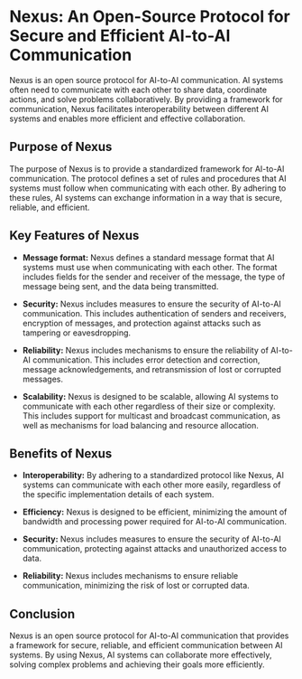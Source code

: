 # Nexus: An Open-Source Protocol for Secure and Efficient AI-to-AI Communication
Nexus is an open source protocol for AI-to-AI communication. AI systems often need to communicate with each other to share data, coordinate actions, and solve problems collaboratively. By providing a framework for communication, Nexus facilitates interoperability between different AI systems and enables more efficient and effective collaboration.

## Purpose of Nexus
The purpose of Nexus is to provide a standardized framework for AI-to-AI communication. The protocol defines a set of rules and procedures that AI systems must follow when communicating with each other. By adhering to these rules, AI systems can exchange information in a way that is secure, reliable, and efficient.

## Key Features of Nexus
- **Message format:** Nexus defines a standard message format that AI systems must use when communicating with each other. The format includes fields for the sender and receiver of the message, the type of message being sent, and the data being transmitted.

- **Security:** Nexus includes measures to ensure the security of AI-to-AI communication. This includes authentication of senders and receivers, encryption of messages, and protection against attacks such as tampering or eavesdropping.

- **Reliability:** Nexus includes mechanisms to ensure the reliability of AI-to-AI communication. This includes error detection and correction, message acknowledgements, and retransmission of lost or corrupted messages.

- **Scalability:** Nexus is designed to be scalable, allowing AI systems to communicate with each other regardless of their size or complexity. This includes support for multicast and broadcast communication, as well as mechanisms for load balancing and resource allocation.

## Benefits of Nexus
- **Interoperability:** By adhering to a standardized protocol like Nexus, AI systems can communicate with each other more easily, regardless of the specific implementation details of each system.

- **Efficiency:** Nexus is designed to be efficient, minimizing the amount of bandwidth and processing power required for AI-to-AI communication.

- **Security:** Nexus includes measures to ensure the security of AI-to-AI communication, protecting against attacks and unauthorized access to data.

- **Reliability:** Nexus includes mechanisms to ensure reliable communication, minimizing the risk of lost or corrupted data.

## Conclusion
Nexus is an open source protocol for AI-to-AI communication that provides a framework for secure, reliable, and efficient communication between AI systems. By using Nexus, AI systems can collaborate more effectively, solving complex problems and achieving their goals more efficiently.

